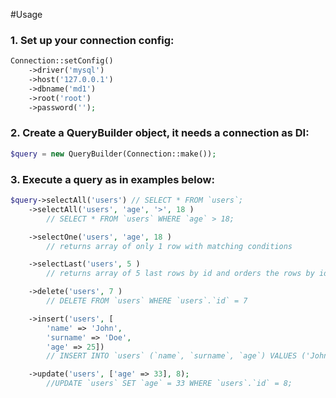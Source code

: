#Usage
### 1. Set up your connection config:
```php
Connection::setConfig()
    ->driver('mysql')
    ->host('127.0.0.1')
    ->dbname('md1')
    ->root('root')
    ->password('');
```
### 2. Create a QueryBuilder object, it needs a connection as DI:
```php
$query = new QueryBuilder(Connection::make());
```
### 3. Execute a query as in examples below:
```php
$query->selectAll('users') // SELECT * FROM `users`;
    ->selectAll('users', 'age', '>', 18 ) 
        // SELECT * FROM `users` WHERE `age` > 18;

    ->selectOne('users', 'age', 18 ) 
        // returns array of only 1 row with matching conditions

    ->selectLast('users', 5 ) 
        // returns array of 5 last rows by id and orders the rows by id ascendance

    ->delete('users', 7 ) 
        // DELETE FROM `users` WHERE `users`.`id` = 7

    ->insert('users', [
        'name' => 'John',
        'surname' => 'Doe',
        'age' => 25]) 
        // INSERT INTO `users` (`name`, `surname`, `age`) VALUES ('John', 'Doe', 25)

    ->update('users', ['age' => 33], 8); 
        //UPDATE `users` SET `age` = 33 WHERE `users`.`id` = 8;
```

